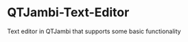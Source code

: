 QTJambi-Text-Editor
===================

Text editor in QTJambi that supports some basic functionality
